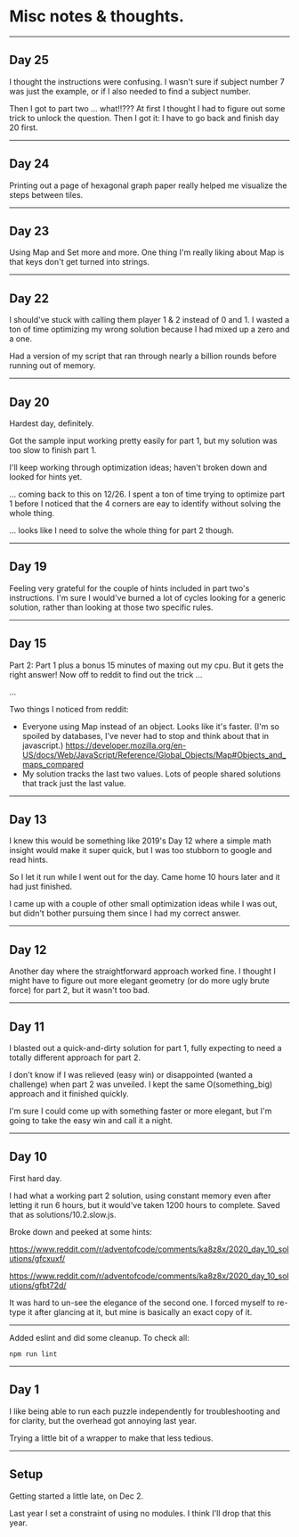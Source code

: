 # Misc notes & thoughts.


---
## Day 25

I thought the instructions were confusing. I wasn't sure if subject number 7 was just the example, or if I also needed to find a subject number.

Then I got to part two ... what!!??? At first I thought I had to figure out some trick to unlock the question. Then I got it: I have to go back and finish day 20 first.

---
## Day 24

Printing out a page of hexagonal graph paper really helped me visualize the steps between tiles.

---
## Day 23

Using Map and Set more and more. One thing I'm really liking about Map is that keys don't get turned into strings.

---
## Day 22

I should've stuck with calling them player 1 & 2 instead of 0 and 1. I wasted a ton of time optimizing my wrong solution because I had mixed up a zero and a one.

Had a version of my script that ran through nearly a billion rounds before running out of memory.

---
## Day 20

Hardest day, definitely.

Got the sample input working pretty easily for part 1, but my solution was too slow to finish part 1.

I'll keep working through optimization ideas; haven't broken down and looked for hints yet.

... coming back to this on 12/26. I spent a ton of time trying to optimize part 1 before I noticed that the 4 corners are eay to identify without solving the whole thing.

... looks like I need to solve the whole thing for part 2 though.



---
## Day 19

Feeling very grateful for the couple of hints included in part two's instructions. I'm sure I would've burned a lot of cycles looking for a generic solution, rather than looking at those two specific rules.

---
## Day 15

Part 2: Part 1 plus a bonus 15 minutes of maxing out my cpu. But it gets the right answer! Now off to reddit to find out the trick ...

...

Two things I noticed from reddit:
- Everyone using Map instead of an object. Looks like it's faster. (I'm so spoiled by databases, I've never had to stop and think about that in javascript.) https://developer.mozilla.org/en-US/docs/Web/JavaScript/Reference/Global_Objects/Map#Objects_and_maps_compared
- My solution tracks the last two values. Lots of people shared solutions that track just the last value.

---
## Day 13

I knew this would be something like 2019's Day 12 where a simple math insight would make it super quick, but I was too stubborn to google and read hints.

So I let it run while I went out for the day. Came home 10 hours later and it had just finished.

I came up with a couple of other small optimization ideas while I was out, but didn't bother pursuing them since I had my correct answer.

---
## Day 12

Another day where the straightforward approach worked fine. I thought I might have to figure out more elegant geometry (or do more ugly brute force) for part 2, but it wasn't too bad.

---
## Day 11

I blasted out a quick-and-dirty solution for part 1, fully expecting to need a totally different approach for part 2.

I don't know if I was relieved (easy win) or disappointed (wanted a challenge) when part 2 was unveiled. I kept the same O(something_big) approach and it finished quickly.

I'm sure I could come up with something faster or more elegant, but I'm going to take the easy win and call it a night.

---
## Day 10

First hard day.

I had what a working part 2 solution, using constant memory even after letting it run 6 hours, but it would've taken 1200 hours to complete.
Saved that as solutions/10.2.slow.js.

Broke down and peeked at some hints:

https://www.reddit.com/r/adventofcode/comments/ka8z8x/2020_day_10_solutions/gfcxuxf/

https://www.reddit.com/r/adventofcode/comments/ka8z8x/2020_day_10_solutions/gfbt72d/

It was hard to un-see the elegance of the second one. I forced myself to re-type it after glancing at it, but mine is basically an exact copy of it.


---
Added eslint and did some cleanup. To check all:

`npm run lint`

---
## Day 1

I like being able to run each puzzle independently for troubleshooting and for clarity, but the overhead got annoying last year.

Trying a little bit of a wrapper to make that less tedious.


---
## Setup


Getting started a little late, on Dec 2.

Last year I set a constraint of using no modules. I think I'll drop that this year.

